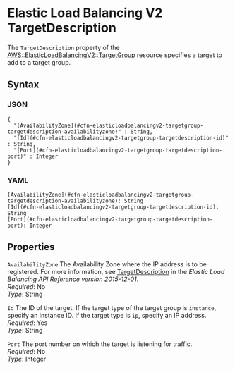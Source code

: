 # Elastic Load Balancing V2 TargetDescription<a name="aws-properties-elasticloadbalancingv2-targetgroup-targetdescription"></a>

The `TargetDescription` property of the [AWS::ElasticLoadBalancingV2::TargetGroup](aws-resource-elasticloadbalancingv2-targetgroup.md) resource specifies a target to add to a target group\.

## Syntax<a name="w13ab1c21c10d138c31c19b5"></a>

### JSON<a name="aws-properties-elasticloadbalancingv2-targetgroup-targetdescription-syntax.json"></a>

```
{
  "[AvailabilityZone](#cfn-elasticloadbalancingv2-targetgroup-targetdescription-availabilityzone)" : String,
  "[Id](#cfn-elasticloadbalancingv2-targetgroup-targetdescription-id)" : String,
  "[Port](#cfn-elasticloadbalancingv2-targetgroup-targetdescription-port)" : Integer
}
```

### YAML<a name="elasticloadbalancingv2-targetgroup-targetdescription"></a>

```
[AvailabilityZone](#cfn-elasticloadbalancingv2-targetgroup-targetdescription-availabilityzone): String
[Id](#cfn-elasticloadbalancingv2-targetgroup-targetdescription-id): String
[Port](#cfn-elasticloadbalancingv2-targetgroup-targetdescription-port): Integer
```

## Properties<a name="w13ab1c21c10d138c31c19b7"></a>

`AvailabilityZone`  <a name="cfn-elasticloadbalancingv2-targetgroup-targetdescription-availabilityzone"></a>
The Availability Zone where the IP address is to be registered\. For more information, see [TargetDescription](https://docs.aws.amazon.com/elasticloadbalancing/latest/APIReference/API_TargetDescription.html) in the *Elastic Load Balancing API Reference version 2015\-12\-01*\.  
*Required*: No  
*Type*: String

`Id`  <a name="cfn-elasticloadbalancingv2-targetgroup-targetdescription-id"></a>
The ID of the target\. If the target type of the target group is `instance`, specify an instance ID\. If the target type is `ip`, specify an IP address\.  
*Required*: Yes  
*Type*: String

`Port`  <a name="cfn-elasticloadbalancingv2-targetgroup-targetdescription-port"></a>
The port number on which the target is listening for traffic\.  
*Required*: No  
*Type*: Integer
